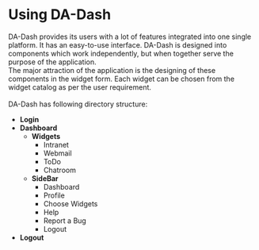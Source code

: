 # Using DA-Dash
DA-Dash provides its users with a lot of features integrated into one single platform. It has an easy-to-use interface. DA-Dash is designed into components which work independently, but when together serve the purpose of the application.<br/>
The major attraction of the application is the designing of these components in the widget form. Each widget can be chosen from the widget catalog as per the user requirement. <br/><br/>
DA-Dash has following directory structure:<br/>
* **Login**<br/>
* **Dashboard**<br/>
  * **Widgets**<br/>
    * Intranet
    * Webmail
    * ToDo
    * Chatroom
  * **SideBar**<br/>
     * Dashboard
     * Profile
     * Choose Widgets
     * Help
     * Report a Bug
     * Logout
* **Logout**
